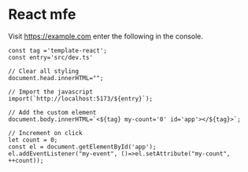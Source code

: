 # React mfe

Visit https://example.com
enter the following in the console. 
```
const tag ='template-react';
const entry='src/dev.ts'

// Clear all styling
document.head.innerHTML="";

// Import the javascript
import(`http://localhost:5173/${entry}`);

// Add the custom element
document.body.innerHTML=`<${tag} my-count='0' id='app'></${tag}>`;

// Increment on click
let count = 0;
const el = document.getElementById('app');
el.addEventListener("my-event", ()=>el.setAttribute("my-count", ++count));
```
